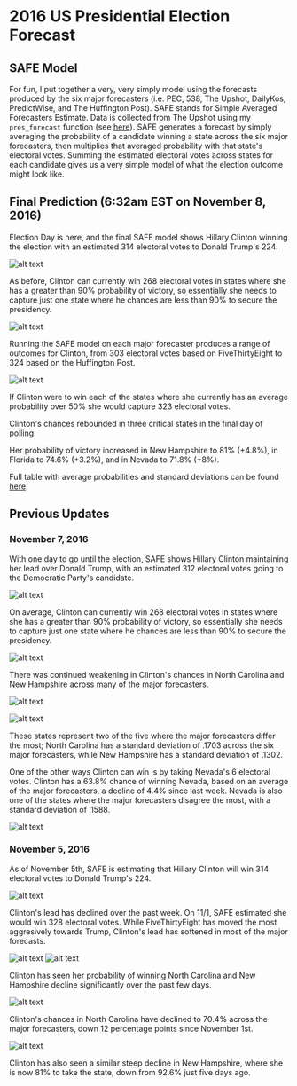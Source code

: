 # 2016 US Presidential Election Forecast

## SAFE Model

For fun, I put together a very, very simply model using the forecasts produced by the six major forecasters (i.e. PEC, 538, The Upshot, DailyKos, PredictWise, and The Huffington Post). SAFE stands for Simple Averaged Forecasters Estimate. Data is collected from The Upshot using my `pres_forecast` function (see [here](https://github.com/BillPetti/Presidential-Forecasts-2016/blob/master/README.md)). SAFE generates a forecast by simply averaging the probability of a candidate winning a state across the six major forecasters, then multiplies that averaged probability with that state's electoral votes. Summing the estimated electoral votes across states for each candidate gives us a very simple model of what the election outcome might look like.

## Final Prediction (6:32am EST on November 8, 2016)

Election Day is here, and the final SAFE model shows Hillary Clinton winning the election with an estimated 314 electoral votes to Donald Trump's 224.

![alt text](https://github.com/BillPetti/Presidential-Forecasts-2016/blob/master/estimated_electoral_votes_2016-11-08.png?raw=true)

As before, Clinton can currently win 268 electoral votes in states where she has a greater than 90% probability of victory, so essentially she needs to capture just one state where he chances are less than 90% to secure the presidency.

![alt text](https://github.com/BillPetti/Presidential-Forecasts-2016/blob/master/cumulative_ev_2016_2016-11-08.png?raw=true)

Running the SAFE model on each major forecaster produces a range of outcomes for Clinton, from 303 electoral votes based on FiveThirtyEight to 324 based on the Huffington Post.

![alt text](https://github.com/BillPetti/Presidential-Forecasts-2016/blob/master/SAFE_by_forecaster_2016-11-08.png?raw=true)

If Clinton were to win each of the states where she currently has an average probability over 50% she would capture 323 electoral votes.

Clinton's chances rebounded in three critical states in the final day of polling.

Her probability of victory increased in New Hampshire to 81% (+4.8%), in Florida to 74.6% (+3.2%), and in Nevada to 71.8% (+8%). 

Full table with average probabilities and standard deviations can be found [here](https://github.com/BillPetti/Presidential-Forecasts-2016/blob/master/Average%20and%20Standard%20Deviation%20Across%20Forecasters.csv).

## Previous Updates

### November 7, 2016

With one day to go until the election, SAFE shows Hillary Clinton maintaining her lead over Donald Trump, with an estimated 312 electoral votes going to the Democratic Party's candidate. 

![alt text](https://github.com/BillPetti/Presidential-Forecasts-2016/blob/master/estimated_electoral_votes_2016-11-07.png?raw=true)

On average, Clinton can currently win 268 electoral votes in states where she has a greater than 90% probability of victory, so essentially she needs to capture just one state where he chances are less than 90% to secure the presidency.

![alt text](https://github.com/BillPetti/Presidential-Forecasts-2016/blob/master/cumulative_ev_2016_2016-11-07.png?raw=true)

There was continued weakening in Clinton's chances in North Carolina and New Hampshire across many of the major forecasters. 

![alt text](https://github.com/BillPetti/Presidential-Forecasts-2016/blob/master/trend_NC_2016-11-07.png?raw=true)

![alt text](https://github.com/BillPetti/Presidential-Forecasts-2016/blob/master/trend_NH_2016-11-07.png?raw=true)

These states represent two of the five where the major forecasters differ the most; North Carolina has a standard deviation of .1703 across the six major forecasters, while New Hampshire has a standard deviation of .1302.

One of the other ways Clinton can win is by taking Nevada's 6 electoral votes. Clinton has a 63.8% chance of winning Nevada, based on an average of the major forecasters, a decline of 4.4% since last week. Nevada is also one of the states where the major forecasters disagree the most, with a standard deviation of .1588.

![alt text](https://github.com/BillPetti/Presidential-Forecasts-2016/blob/master/trend_NV_2016-11-07.png?raw=true)

### November 5, 2016

As of November 5th, SAFE is estimating that Hillary Clinton will win 314 electoral votes to Donald Trump's 224. 

![alt text](https://github.com/BillPetti/Presidential-Forecasts-2016/blob/master/estimated_electoral_votes_2016-11-05.png?raw=true)

Clinton's lead has declined over the past week. On 11/1, SAFE estimated she would win 328 electoral votes. While FiveThirtyEight has moved the most aggresively towards Trump, Clinton's lead has softened in most of the major forecasts.

![alt text](https://github.com/BillPetti/Presidential-Forecasts-2016/blob/master/cumulative_ev_2016_2016-11-05.png?raw=true)
![alt text](https://github.com/BillPetti/Presidential-Forecasts-2016/blob/master/compare_forecasters_2016-11-05.png?raw=true)

Clinton has seen her probability of winning North Carolina and New Hampshire decline significantly over the past few days.

![alt text](https://github.com/BillPetti/Presidential-Forecasts-2016/blob/master/trend_NC_2016-11-05.png?raw=true)

Clinton's chances in North Carolina have declined to 70.4% across the major forecasters, down 12 percentage points since November 1st. 

![alt text](https://github.com/BillPetti/Presidential-Forecasts-2016/blob/master/trend_NH_2016-11-05.png?raw=true)

Clinton has also seen a similar steep decline in New Hampshire, where she is now 81% to take the state, down from 92.6% just five days ago.

